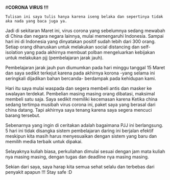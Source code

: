 #__CORONA VIRUS !!!__

    
    Tulisan ini saya tulis hanya karena iseng belaka dan sepertinya tidak aka nada yang baca juga ya. 

Jadi di sekitaran Maret ini, virus corona yang sebelumnya sedang mewabah di China dan negara negara lainnya, mulai memengaruhi Indonesia. Sampai hari ini di Indonesia yang dinyatakan positif sudah lebih dari 300 orang.  Setiap orang diharuskan untuk melakukan social distancing   dan self-isolation  yang pada akhirnya membuat polban mengeluarkan kebijakan untuk melakukan pjj (pembelajaran jarak jauh).

Pembelajaran jarak jauh pun diumumkan pada hari minggu tanggal 15 Maret dan saya sedikit terkejut karena pada akhirnya korona -yang selama ini seringkali dijadikan bahan bercanda- berdampak pada kehidupan kami. 

Hari itu saya mulai waspada dan segera membeli antis dan masker ke swalayan terdekat. Pembelian masing masing orang dibatasi, maksimal membeli satu saja. Saya sedikit memiliki kecemasan karena Ketika china sedang tertimpa musibah virus corona ini, paket saya yang berasal dari china datang. Tapi akhirnya saya tenang karena saya segera mencuci barang tersebut.

Sebenarnya yang ingin di ceritakan adalah bagaimana PJJ ini berlangsung. 5 hari ini tidak disangka sistem pembelajaran daring ini berjalan efektif meskipun kita masih harus menyesuaikan dengan sistem yang baru dan memilih media terbaik untuk dipakai. 

Selayaknya kuliah biasa, perkuliahan dimulai sesuai dengan jam mata kuliah nya masing masing, dengan tugas dan deadline nya masing masing.

Sekian dari saya, saya harap kita semua sehat selalu dan terbebas dari penyakit apapun !!! Stay safe :D

